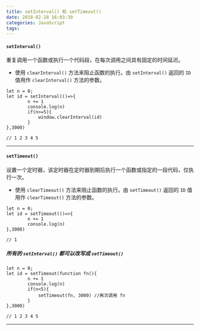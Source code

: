 ```yaml
---
title: setInterval() 和 setTimeout()
date: 2018-02-28 16:03:39
categories: JavaScript
tags:
---
```


#### `setInterval()`
重复调用一个函数或执行一个代码段，在每次调用之间具有固定的时间延迟。

* 使用 `clearInterval()` 方法来阻止函数的执行。由 `setInterval()` 返回的 `ID` 值用作 `clearInterval()` 方法的参数。

```
let n = 0;
let id = setInterval(()=>{ 
		n += 1
		console.log(n)
		if(n>=5){
			window.clearInterval(id)
		}
},3000)

// 1 2 3 4 5
```

---

#### `setTimeout()`
设置一个定时器，该定时器在定时器到期后执行一个函数或指定的一段代码，仅执行一次。

* 使用 `clearTimeout()` 方法来阻止函数的执行。由 `setTimeout()` 返回的 `ID` 值用作 `clearTimeout()` 方法的参数。

```
let n = 0;
let id = setTimeout(()=>{ 
		n += 1
		console.log(n)
},3000)

// 1
```

##### 所有的 `setInterval()`  都可以改写成 `setTimeout()`

```
let n = 0;
let id = setTimeout(function fn(){ 
		n += 1
		console.log(n)
		if(n<5){
			setTimeout(fn, 3000) //再次调用 fn
		}
},3000)

// 1 2 3 4 5
```

---

